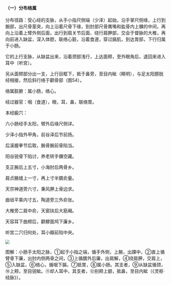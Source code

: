 #### （一）分布络属

分布径路：受心经的支脉，从手小指尺侧端（少泽）起始，沿手掌尺侧缘，上行到腕部，出尺骨茎突，向上沿着尺骨下缘，到肘部尺骨鹰嘴和肱骨内上髁的中间，再向上沿着上臂外侧后面，出行到肩关节后面、绕行肩胛部，交会于督脉的大椎，再向前进入缺盆，深入体腔，联络心脏，沿着食道，穿过膈肌，到达胃部，下行归属于小肠。

它的上行支脉，从缺盆出来，沿着颈部浅行，上达面颊，至外眼角后，退回来进入耳中（听宫）。

另从面颊部分出一支，上行目眶下，抵于鼻旁，至目内眦（睛明），与足太阳膀胱经相接，然后斜行络于颧骨部（图54）。

络属脏腑：属小肠，络心。

经过器官：咽（食道），眼，耳，鼻，联络胃。

本经腧穴：

六小肠经手太阳，臂外后缘尺侧详。

少泽小指外甲角，前谷泽后节前扬。

后溪握拳节后取，腕骨腕前骨陷当。

阳谷锐骨下陷讨，养老转手髁空藏。

支正腕后上五寸，小海肘后两骨乡。

肩贞腋缝上一寸，再上寸半臑俞量。

天宗神道旁六寸，秉风胛上骨边求。

曲垣平乘内寸五，陶道旁三外俞张。

大椎旁二肩中俞，天窗扶后大筋厢。

天容耳下曲颊后，颧髎面鸠下廉乡。

听宫二穴归何处，耳小瓣前陷中央。

<img src="./img/图54.jpg" style="zoom:80%;" />

图解：小肠手太阳之脉，①起于小指之端，循手外侧，上腕，出踝中，②直上循臂骨下廉，出肘内侧两骨之间，③上循臑外后廉，出肩解，④绕肩胛，交肩上，⑤入缺盆，⑥络心，循咽下膈，⑦抵胃，⑧属小肠。其支者，⑨从缺盆循颈，⑩上颊，至目锐眦。⑪却人耳中，其支者，⑫别颊上颛，抵鼻，至目内眦（《灵枢·经脉》）。
